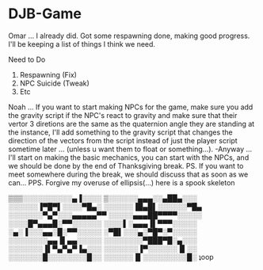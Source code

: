 # DJB-Game

Omar ... I already did. Got some respawning done, making good progress. I'll be keeping a list of things I think we need.

Need to Do
1) Respawning (Fix)
2) NPC Suicide (Tweak)
3) Etc


Noah ... If you want to start making NPCs for the game, make sure you add the gravity script if the NPC's react 
to gravity and make sure that their vertor 3 diretions are the same as the quaternion angle they are standing at
the instance, I'll add something to the gravity script that changes the direction of the vectors from the script 
instead of just the player script sometime later ...  (unless u want them to float or something...).
-Anyway ... I'll start on making the basic mechanics, you can start with the NPCs, and we should be done by the 
end of Thanksgiving break.
PS. If you want to meet somewhere during the break, we should discuss that as soon as we can...
PPS. Forgive my overuse of ellipsis(...) here is a spook skeleton

▒▒▒░░░░░░░░░░▄▐░░░░
▒░░░░░░▄▄▄░░▄██▄░░░
░░░░░░▐▀█▀▌░░░░▀█▄░
░░░░░░▐█▄█▌░░░░░░▀█▄
░░░░░░░▀▄▀░░░▄▄▄▄▄▀▀
░░░░░▄▄▄██▀▀▀▀░░░░░
░░░░█▀▄▄▄█░▀▀░░░░░░
░░░░▌░▄▄▄▐▌▀▀▀░░░░░
░▄░▐░░░▄▄░█░▀▀░░░░░
░▀█▌░░░▄░▀█▀░▀░░░░░
░░░░░░░░▄▄▐▌▄▄░░░░░
░░░░░░░░▀███▀█░▄░░░
░░░░░░░▐▌▀▄▀▄▀▐▄░░░
░░░░░░░▐▀░░░░░░▐▌░░
░░░░░░░█░░░░░░░░█░░
░░░░░░▐▌░░░░░░░░░█░ ʇoop
